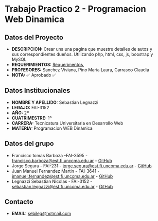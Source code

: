 # Trabajo Practico 2 - Programacion Web Dinamica
## Datos del Proyecto
- **DESCRIPCION:** Crear una una pagina que muestre detalles de autos y sus correspondientes dueños. Utilizando php, html, css, js, boostrap y MySQL
- **REQUERIMIENTOS:** [Requerimentos](https://drive.google.com/file/d/1uWCGKKI8eDf1pWLSTmPL4Ko-SAgnsPsW/view?usp=sharing),
- **PROFESORES:** Sanchez Viviana, Pino Maria Laura, Carrasco Claudia
- **NOTA:** :white_check_mark: Aprobado :white_check_mark:
## Datos Institucionales
- **NOMBRE Y APELLIDO:** Sebastian Legnazzi
- **LEGAJO:** FAI-3152
- **AÑO:** 2º
- **CUATRIMESTRE:** 1º
- **CARRERA:** Tecnicatura Universitaria en Desarrollo Web
- **MATERIA:** Programacion WEB Dinámica
## Datos del grupo
- Francisco tomas Barboza -FAI-3595 - francisco.barboza@est.fi.uncoma.edu.ar - [GitHub](https://github.com/FranciscoBarboza)
- Jorge Segura - FAI-231 - jorge.segura@est.fi.uncoma.edu.ar - [GitHub](https://github.com/js-fai231)
- Juan Manuel Fernandez Martin - FAI-3641 - jmanuel.fernandez@est.fi.uncoma.edu.ar - [GitHub](https://github.com/JuanManuelFM)
- Legnazzi Sebastian Nicolas - FAI-3152 - sebastian.legnazzi@est.fi.uncoma.edu.ar - [GitHub](https://github.com/SebastianLegnazzi)
## Contacto
- **EMAIL:** sebileg@hotmail.com
